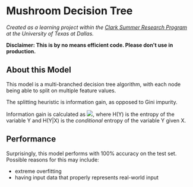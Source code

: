 # Mushroom Decision Tree

*Created as a learning project within the 
[Clark Summer Research Program](https://honors.utdallas.edu/clark-summer-research-program)
at the University of Texas at Dallas.*

**Disclaimer: This is by no means efficient code. Please don't use in production.**

## About this Model
This model is a multi-branched decision tree algorithm, with each node being able to split on multiple feature values.

The splitting heuristic is information gain, as opposed to Gini impurity.

Information gain is calculated as <img src="http://www.sciweavers.org/upload/Tex2Img_1560811146/render.png" />, where
H(Y) is the entropy of the variable Y and H(Y|X) is the *conditional* entropy of the variable Y given X.

## Performance
Surprisingly, this model performs with 100% accuracy on the test set. Possible reasons for this may include:

- extreme overfitting
- having input data that properly represents real-world input